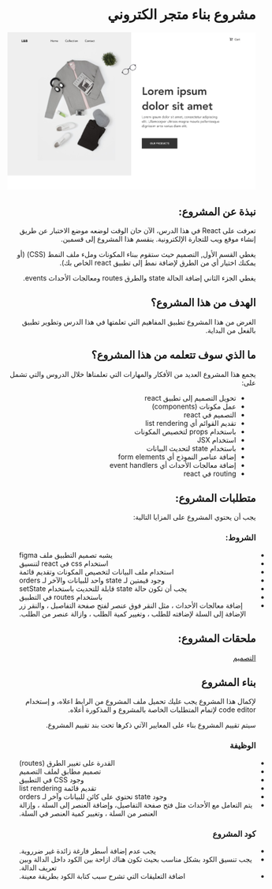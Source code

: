 <h1 dir="rtl"> مشروع بناء متجر الكتروني</h1>

![demo](src/img/screenshot.png)

<h2 dir="rtl">نبذة عن المشروع:</h2>

<div dir="rtl">
<p>تعرفت على React في هذا الدرس، الآن حان الوقت لوضعه موضع الاختبار عن طريق إنشاء موقع ويب للتجارة الإلكترونية. ينقسم هذا المشروع إلى قسمين.
</p>
<p>
يغطي القسم الأول, التصميم حيث ستقوم ببناء المكونات وملء ملف النمط (CSS) (أو يمكنك اختيار أي من الطرق لإضافة نمط إلى تطبيق react الخاص بك).
</p>
<p>يغطي الجزء الثاني إضافة الحالة state والطرق routes ومعالجات الأحداث events.</p>
</div>

<h2 dir="rtl">الهدف من هذا المشروع؟ </h2>
<div dir="rtl">الغرض من هذا المشروع تطبيق المفاهيم التي تعلمتها في هذا الدرس وتطوير تطبيق بالفعل من البداية.</div>

<h2 dir="rtl">ما الذي سوف تتعلمه من هذا المشروع؟</h2>
<div dir="rtl">
<p>يجمع هذا المشروع العديد من الأفكار والمهارات التي تعلمناها خلال الدروس والتي تشمل على:
</p>
<ul>
<li dir="rtl">تحويل التصميم إلى تطبيق react</li>
<li dir="rtl">عمل مكونات (components)</li>
<li dir="rtl">التصميم في react</li>
<li dir="rtl">تقديم القوائم أي list rendering</li>
<li dir="rtl">باستخدام props لتخصيص المكونات</li>
<li dir="rtl">استخدام JSX</li>
<li dir="rtl">باستخدام state لتحديث البيانات</li>
<li dir="rtl">إضافة عناصر النموذج أي form elements</li>
<li dir="rtl">إضافة معالجات الأحداث أي event handlers</li>
<li dir="rtl">routing في react</li>
</ul>
</div>

<h2 dir="rtl">متطلبات المشروع: </h2>
<p dir="rtl">يجب أن يحتوي المشروع على المزايا التالية:</p>

<h3 dir="rtl">الشروط:</h3>
<ul>
<li dir="rtl">يشبه تصميم التطبيق ملف figma</li>
<li dir="rtl">استخدام css في react لتنسيق</li>
<li dir="rtl">استخدام ملف البيانات لتخصيص المكونات وتقديم قائمة</li>
<li dir="rtl"> وجود قيمتين لـ state واحد للبيانات والآخر لـ orders</li>
<li dir="rtl">يجب أن تكون حالة state قابلة للتحديث باستخدام setState</li>
<li dir="rtl">باستخدام routes في التطبيق</li>
<li dir="rtl">إضافة معالجات الأحداث ، مثل النقر فوق عنصر لفتح صفحة التفاصيل ، والنقر زر الإضافة إلى السلة لإضافته للطلب ، وتغيير كمية الطلب ، وازالة عنصر من الطلب.</li>
</ul>

<h2 dir="rtl"> ملحقات المشروع:</h2>
<p dir="rtl">
<a href="https://www.figma.com/proto/OYKnwc9t4ym4Bx6J6pTtc7/e-commerce-L%26B?node-id=3%3A2&viewport=-4583%2C-79%2C1.3125267028808594&scaling=min-zoom">التصميم</a>
</p>

<h2 dir="rtl">بناء المشروع</h2>
<p dir="rtl">لإكمال هذا المشروع يجب عليك تحميل ملف المشروع من الرابط اعلاه، و إستخدام code editor لإتمام المتطلبات الخاصة بالمشروع و المذكورة أعلاه.</p>
<p dir="rtl">سيتم تقييم المشروع بناء على المعايير الآتي ذكرها تحت بند تقييم المشروع.</p>

<h3 dir="rtl">الوظيفة</h3>
<ul>
<li dir="rtl">القدرة على تغيير الطرق (routes)</li>
<li dir="rtl">تصميم مطابق لملف التصميم</li>
<li dir="rtl">وجود CSS في التطبيق</li>
<li dir="rtl">تقديم قائمة list rendering</li>
<li dir="rtl">وجود state تحتوي على كائن للبيانات وآخر لـ orders</li>
<li dir="rtl">يتم التعامل مع الأحداث مثل فتح صفحة التفاصيل، وإضافة العنصر إلى السلة ، وإزالة العنصر من السلة ، وتغيير كمية العنصر في السلة.</li>
</ul>

<h3 dir="rtl">كود المشروع</h3>
<ul>
<li dir="rtl">يجب عدم إضافة أسطر فارغة زائدة غير ضرروية.</li>
<li dir="rtl">يجب تنسيق الكود بشكل مناسب بحيث تكون هناك ازاحة بين الكود داخل الدالة وبين تعريف الدالة.</li>
<li dir="rtl">اضافة التعليقات التي تشرح سبب كتابة الكود بطريقة معينة.</li>
</ul>